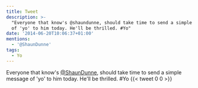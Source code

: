 ```yaml
---
title: Tweet
description: >-
  "Everyone that know's @shaundunne, should take time to send a simple message
  of 'yo' to him today. He'll be thrilled. #Yo"
date: '2014-06-20T10:06:37+01:00'
mentions:
  - '@ShaunDunne'
tags:
  - Yo
---
```

Everyone that know's [@ShaunDunne](https://twitter.com/@ShaunDunne), should take time to send a simple message of 'yo' to him today. He'll be thrilled. #Yo
      {{< tweet 0 0 >}}
    
